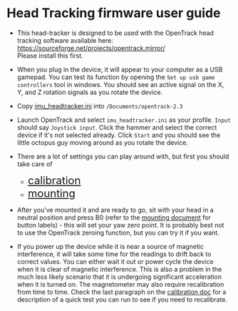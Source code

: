 # Head Tracking firmware user guide

* This head-tracker is designed to be used with the OpenTrack head tracking software available here: https://sourceforge.net/projects/opentrack.mirror/  
Please install this first.

* When you plug in the device, it will appear to your computer as a USB gamepad. You can test its function by opening the `Set up usb game controllers` tool in windows. You should see an active signal on the X, Y, and Z rotation signals as you rotate the device.

* Copy [imu_headtracker.ini](../other/imu_headtracker.ini) into `/Documents/opentrack-2.3`

* Launch OpenTrack and select `imu_headtracker.ini` as your profile. `Input` should say `Joystick input`. Click the hammer and select the correct device if it's not selected already. Click `Start` and you should see the little octopus guy moving around as you rotate the device.

* There are a lot of settings you can play around with, but first you should take care of
  * <font size="5"> [calibration](./calibration.md)
  * [mounting](./mounting.md) </font>


* After you've mounted it and are ready to go, sit with your head in a neutral position and press B0 (refer to the [mounting document](./mounting.md) for button labels) - this will set your yaw zero point. It is probably best not to use the OpenTrack zeroing function, but you can try it if you want.

* If you power up the device while it is near a source of magnetic interference, it will take some time for the readings to drift back to correct values. You can either wait it out or power cycle the device when it is clear of magnetic interference. This is also a problem in the much less likely scenario that it is undergoing significant acceleration when it is turned on. The magnetometer may also require recalibration from time to time. Check the last paragraph on the [calibration doc](./calibration.md) for a description of a quick test you can run to see if you need to recalibrate.
